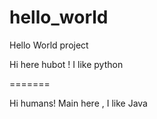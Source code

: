 # hello_world
Hello World project 

 Hi here hubot ! I like python 
 
=======

Hi humans! 
Main  here , I like Java 


